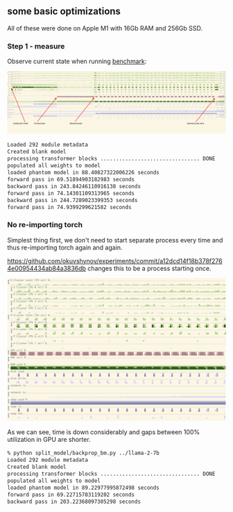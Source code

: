 ## some basic optimizations 

All of these were done on Apple M1 with 16Gb RAM and 256Gb SSD.

### Step 1 - measure

Observe current state when running [benchmark](backprop_bm.py):

![cubestat utilization](static/backprop_0.png)

```
Loaded 292 module metadata
Created blank model
processing transformer blocks ................................ DONE
populated all weights to model
loaded phantom model in 88.40827322006226 seconds
forward pass in 69.51894903182983 seconds
backward pass in 243.84246110916138 seconds
forward pass in 74.14301109313965 seconds
backward pass in 244.7289023399353 seconds
forward pass in 74.9399299621582 seconds
```

### No re-importing torch

Simplest thing first, we don't need to start separate process every time and thus re-importing torch again and again.

https://github.com/okuvshynov/experiments/commit/a12dcd14f18b378f2764e00954434ab84a3836db changes this to be a process starting once.

![cubestat utilization](static/backprop_import.png)

As we can see, time is down considerably and gaps between 100% utilization in GPU are shorter. 

```
% python split_model/backprop_bm.py ../llama-2-7b
Loaded 292 module metadata
Created blank model
processing transformer blocks ................................ DONE
populated all weights to model
loaded phantom model in 89.22977995872498 seconds
forward pass in 69.22715783119202 seconds
backward pass in 203.22368097305298 seconds
```


